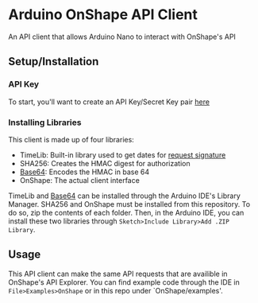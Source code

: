 # Arduino OnShape API Client

An API client that allows Arduino Nano to interact with OnShape's API

## Setup/Installation

### API Key

To start, you'll want to create an API Key/Secret Key pair [here](https://dev-portal.onshape.com/keys)

### Installing Libraries

This client is made up of four libraries:

- TimeLib: Built-in library used to get dates for [request signature](https://dev-portal.onshape.com/keys)
- SHA256: Creates the HMAC digest for authorization
- [Base64](https://github.com/Densaugeo/base64_arduino): Encodes the HMAC in base 64
- OnShape: The actual client interface

TimeLib and [Base64](https://github.com/Densaugeo/base64_arduino) can be installed through the Arduino IDE's Library Manager. SHA256 and OnShape must be installed from this repository. To do so, zip the contents of each folder. Then, in the Arduino IDE, you can install these two libraries through `Sketch>Include Library>Add .ZIP Library`.

## Usage

This API client can make the same API requests that are availible in OnShape's API Explorer. You can find example code through the IDE in `File>Examples>OnShape` or in this repo under `OnShape/examples'.